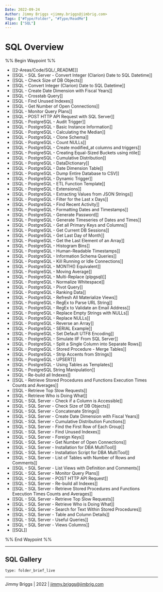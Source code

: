```yaml
---
Date: 2022-09-24
Author: Jimmy Briggs <jimmy.briggs@jimbrig.com>
Tags: ["#Type/Folder", "#Type/ReadMe"]
Alias: ["SQL"]
---
```


# SQL Overview

%% Begin Waypoint %%
- [[2-Areas/Code/SQL/_README]]
- [[SQL -  SQL Server - Convert Integer (Clarion) Date to SQL Datetime]]
- [[SQL - Check Size of DB Objects]]
- [[SQL - Convert Integer (Clarion) Date to SQL Datetime]]
- [[SQL - Create Date Dimension with Fiscal Years]]
- [[SQL - Crosstab Query]]
- [[SQL - Find Unused Indexes]]
- [[SQL - Get Number of Open Connections]]
- [[SQL - Monitor Query Plans]]
- [[SQL - POST HTTP API Request with SQL Server]]
- [[SQL - PostgreSQL - Audit Trigger]]
- [[SQL - PostgreSQL - Basic Instance Information]]
- [[SQL - PostgreSQL - Calculating the Median]]
- [[SQL - PostgreSQL - Clone Schema]]
- [[SQL - PostgreSQL - Count NULLs]]
- [[SQL - PostgreSQL - Create modified_at columns and triggers]]
- [[SQL - PostgreSQL - Creating Equal-Sized Buckets using ntile]]
- [[SQL - PostgreSQL - Cumulative Distribution]]
- [[SQL - PostgreSQL - DataDictionary]]
- [[SQL - PostgreSQL - Date Dimension Table]]
- [[SQL - PostgreSQL - Dump Entire Database to CSV]]
- [[SQL - PostgreSQL - Dynamic Trigger]]
- [[SQL - PostgreSQL - ETL Function Template]]
- [[SQL - PostgreSQL - Extensions]]
- [[SQL - PostgreSQL - Extracting Values from JSON Strings]]
- [[SQL - PostgreSQL - Filter for the Last x Days]]
- [[SQL - PostgreSQL - Find Recent Activity]]
- [[SQL - PostgreSQL - Formatting Dates and Timestamps]]
- [[SQL - PostgreSQL - Generate Password]]
- [[SQL - PostgreSQL - Generate Timeseries of Dates and Times]]
- [[SQL - PostgreSQL - Get all Primary Keys and Columns]]
- [[SQL - PostgreSQL - Get Current DB Sessions]]
- [[SQL - PostgreSQL - Get Last Day of Month]]
- [[SQL - PostgreSQL - Get the Last Element of an Array]]
- [[SQL - PostgreSQL - Histogram Bins]]
- [[SQL - PostgreSQL - Human-Readable Timestamps]]
- [[SQL - PostgreSQL - Information Schema Queries]]
- [[SQL - PostgreSQL - Kill Running or Idle Connections]]
- [[SQL - PostgreSQL - MONTH() Equivalent]]
- [[SQL - PostgreSQL - Moving Average]]
- [[SQL - PostgreSQL - Multi-Replace (plpgsql)]]
- [[SQL - PostgreSQL - Normalize Whitespace]]
- [[SQL - PostgreSQL - Pivot Query]]
- [[SQL - PostgreSQL - Ranking Data]]
- [[SQL - PostgreSQL - Refresh All Materialize Views]]
- [[SQL - PostgreSQL - RegEx to Parse URL String]]
- [[SQL - PostgreSQL - RegEx to Validate an Email Address]]
- [[SQL - PostgreSQL - Replace Empty Strings with NULLs]]
- [[SQL - PostgreSQL - Replace NULLs]]
- [[SQL - PostgreSQL - Reverse an Array]]
- [[SQL - PostgreSQL - SERIAL Example]]
- [[SQL - PostgreSQL - Set Default UTF8 Encoding]]
- [[SQL - PostgreSQL - Simulate IIF From SQL Server]]
- [[SQL - PostgreSQL - Split a Single Column into Separate Rows]]
- [[SQL - PostgreSQL - Stored Procedure - Merge Tables]]
- [[SQL - PostgreSQL - Strip Accents from Strings]]
- [[SQL - PostgreSQL - UPSERT]]
- [[SQL - PostgreSQL - Using Tables as Templates]]
- [[SQL - PostgreSQL String Manipulation]]
- [[SQL - Re-build all Indexes]]
- [[SQL - Retrieve Stored Procedures and Functions Execution Times Counts and Averages]]
- [[SQL - Retrieve Top Slow Requests]]
- [[SQL - Retrieve Who is Doing What]]
- [[SQL - SQL Server - Check if a Column is Accessible]]
- [[SQL - SQL Server - Check Size of DB Objects]]
- [[SQL - SQL Server - Concatenate Strings]]
- [[SQL - SQL Server - Create Date Dimension with Fiscal Years]]
- [[SQL - SQL Server - Cumulative Distribution Functions]]
- [[SQL - SQL Server - Find the First Row of Each Group]]
- [[SQL - SQL Server - Find Unused Indexes]]
- [[SQL - SQL Server - Foreign Keys]]
- [[SQL - SQL Server - Get Number of Open Connections]]
- [[SQL - SQL Server - Installation for DBA MultiTool]]
- [[SQL - SQL Server - Installation Script for DBA MultiTool]]
- [[SQL - SQL Server - List of Tables with Number of Rows and Comments]]
- [[SQL - SQL Server - List Views with Definition and Comments]]
- [[SQL - SQL Server - Monitor Query Plans]]
- [[SQL - SQL Server - POST HTTP API Request]]
- [[SQL - SQL Server - Re-build all Indexes]]
- [[SQL - SQL Server - Retrieve Stored Procedures and Functions Execution Times Counts and Averages]]
- [[SQL - SQL Server - Retrieve Top Slow Requests]]
- [[SQL - SQL Server - Retrieve Who is Doing What]]
- [[SQL - SQL Server - Search for Text Within Stored Procedures]]
- [[SQL - SQL Server - Table and Column Details]]
- [[SQL - SQL Server - Useful Queries]]
- [[SQL - SQL Server - Views Columns]]
- [[SQL]]

%% End Waypoint %%

***

## SQL Gallery

 
```ccard
type: folder_brief_live
```
 

***

Jimmy Briggs | 2022 | <jimmy.briggs@jimbrig.com>



